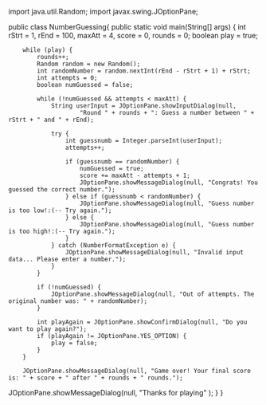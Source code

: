 import java.util.Random;
import javax.swing.JOptionPane;
 
public class NumberGuessing{
    public static void main(String[] args) {
        int rStrt = 1, rEnd = 100, maxAtt = 4, score = 0, rounds = 0;
        boolean play = true;
 
        while (play) {
            rounds++;
            Random random = new Random();
            int randomNumber = random.nextInt(rEnd - rStrt + 1) + rStrt;
            int attempts = 0;
            boolean numGuessed = false;
 
            while (!numGuessed && attempts < maxAtt) {
                String userInput = JOptionPane.showInputDialog(null,
                        "Round " + rounds + ": Guess a number between " + rStrt + " and " + rEnd);
 
                try {
                    int guessnumb = Integer.parseInt(userInput);
                    attempts++;
 
                    if (guessnumb == randomNumber) {
                        numGuessed = true;
                        score += maxAtt - attempts + 1;
                        JOptionPane.showMessageDialog(null, "Congrats! You guessed the correct number.");
                    } else if (guessnumb < randomNumber) {
                        JOptionPane.showMessageDialog(null, "Guess number is too low!:(-- Try again.");
                    } else {
                        JOptionPane.showMessageDialog(null, "Guess number is too high!:(-- Try again.");
                    }
                } catch (NumberFormatException e) {
                    JOptionPane.showMessageDialog(null, "Invalid input data... Please enter a number.");
                }
            }
 
            if (!numGuessed) {
                JOptionPane.showMessageDialog(null, "Out of attempts. The original number was: " + randomNumber);
            }
 
            int playAgain = JOptionPane.showConfirmDialog(null, "Do you want to play again?");
            if (playAgain != JOptionPane.YES_OPTION) {
                play = false;
            }
        }
 
        JOptionPane.showMessageDialog(null, "Game over! Your final score is: " + score + " after " + rounds + " rounds.");
JOptionPane.showMessageDialog(null, "Thanks for playing" );
    }
}
